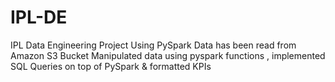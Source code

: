 # IPL-DE
IPL Data Engineering Project Using PySpark
Data has been read from Amazon S3 Bucket 
Manipulated data using pyspark functions , implemented SQL Queries on top of PySpark & formatted KPIs
